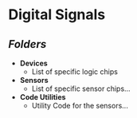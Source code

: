 # Digital Signals

## ***Folders***

- **Devices**
    - List of specific logic chips
- **Sensors**
    - List of specific sensor chips...
- **Code Utilities**
    - Utility Code for the sensors...

